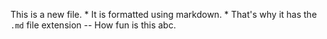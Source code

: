 This is a new file. * It is formatted using markdown. * That's why it has the `.md` file extension -- How fun is this  abc.
